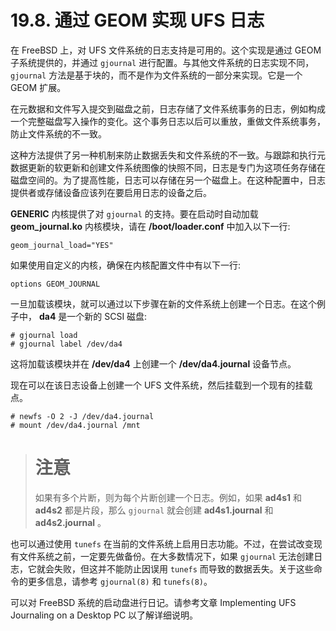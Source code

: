 # 19.8. 通过 GEOM 实现 UFS 日志

在 FreeBSD 上，对 UFS 文件系统的日志支持是可用的。这个实现是通过 GEOM 子系统提供的，并通过 `gjournal` 进行配置。与其他文件系统的日志实现不同， `gjournal` 方法是基于块的，而不是作为文件系统的一部分来实现。它是一个 GEOM 扩展。

在元数据和文件写入提交到磁盘之前，日志存储了文件系统事务的日志，例如构成一个完整磁盘写入操作的变化。这个事务日志以后可以重放，重做文件系统事务，防止文件系统的不一致。

这种方法提供了另一种机制来防止数据丢失和文件系统的不一致。与跟踪和执行元数据更新的软更新和创建文件系统图像的快照不同，日志是专门为这项任务存储在磁盘空间的。为了提高性能，日志可以存储在另一个磁盘上。在这种配置中，日志提供者或存储设备应该列在要启用日志的设备之后。

**GENERIC** 内核提供了对 `gjournal` 的支持。要在启动时自动加载 **geom_journal.ko** 内核模块，请在 **/boot/loader.conf** 中加入以下一行:
```
geom_journal_load="YES"
```
如果使用自定义的内核，确保在内核配置文件中有以下一行:
```
options	GEOM_JOURNAL
```
一旦加载该模块，就可以通过以下步骤在新的文件系统上创建一个日志。在这个例子中， **da4** 是一个新的 SCSI 磁盘:
```
# gjournal load
# gjournal label /dev/da4
```
这将加载该模块并在 **/dev/da4** 上创建一个 **/dev/da4.journal** 设备节点。

现在可以在该日志设备上创建一个 UFS 文件系统，然后挂载到一个现有的挂载点。
```
# newfs -O 2 -J /dev/da4.journal
# mount /dev/da4.journal /mnt
```
># 注意
>如果有多个片断，则为每个片断创建一个日志。例如，如果 **ad4s1** 和 **ad4s2** 都是片段，那么 `gjournal` 就会创建 **ad4s1.journal** 和 **ad4s2.journal** 。

也可以通过使用 `tunefs` 在当前的文件系统上启用日志功能。不过，在尝试改变现有文件系统之前，一定要先做备份。在大多数情况下，如果  `gjournal` 无法创建日志，它就会失败，但这并不能防止因误用 `tunefs` 而导致的数据丢失。关于这些命令的更多信息，请参考 `gjournal(8)` 和 `tunefs(8)`。

可以对 FreeBSD 系统的启动盘进行日记。请参考文章 Implementing UFS Journaling on a Desktop PC 以了解详细说明。
